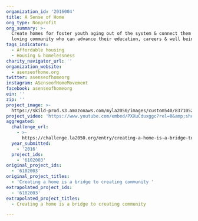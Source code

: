 ```yaml
---
organization_id: '2016004'
title: A Sense of Home
org_type: Nonprofit
org_summary: >-
  Create homes for foster youth aging out of the system & connect them with a
  loving community who can advance their education, careers & well being.
tags_indicators:
  - Affordable housing
  - Housing & homelessness
charity_navigator_url: ''
organization_website:
  - asenseofhome.org
twitter: asenseofhomeorg
instagram: ASenseofHomeMovement
facebook: asenseofhomeorg
ein: ''
zip: ''
project_image: >-
  https://skild-prod.s3.amazonaws.com/myla2050/images/custom540/8371052065741-team91.png
project_video: 'https://www.youtube.com/embed/PXXuCduxggc?rel=0&amp;showinfo=0'
aggregated:
  challenge_url:
    - >-
      https://challenge.la2050.org/entry/creating-a-home-is-a-bridge-to-creating-community
  year_submitted:
    - '2016'
  project_ids:
    - '6102003'
original_project_ids:
  - '6102003'
original_project_titles:
  - 'Creating a home is a bridge to creating community '
extrapolated_project_ids:
  - '6102003'
extrapolated_project_titles:
  - Creating a home is a bridge to creating community

---
```

